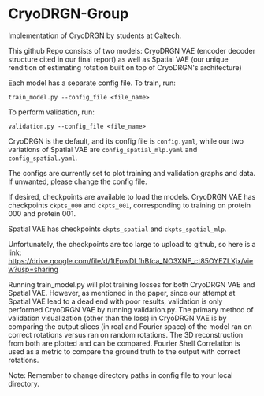 # CryoDRGN-Group

Implementation of CryoDRGN by students at Caltech. 

This github Repo consists of two models: CryoDRGN VAE (encoder decoder structure cited in our final report) as well as Spatial VAE (our unique rendition of estimating rotation built on top of CryoDRGN's architecture)

Each model has a separate config file. 
To train, run:
```
train_model.py --config_file <file_name>
```

To perform validation, run:
```
validation.py --config_file <file_name>
```

CryoDRGN is the default, and its config file is `config.yaml`, while our two variations of Spatial VAE are `config_spatial_mlp.yaml` and `config_spatial.yaml`. 

The configs are currently set to plot training and validation graphs and data. If unwanted, please change the config file. 

If desired, checkpoints are available to load the models. CryoDRGN VAE has checkpoints `ckpts_000` and `ckpts_001`, corresponding to training on protein 000 and protein 001. 

Spatial VAE has checkpoints `ckpts_spatial` and `ckpts_spatial_mlp`.

Unfortunately, the checkpoints are too large to upload to github, so here is a link: https://drive.google.com/file/d/1tEpwDLfhBfca_NO3XNF_ct85OYEZLXjx/view?usp=sharing

Running train_model.py will plot training losses for both CryoDRGN VAE and Spatial VAE. However, as mentioned in the paper, since our attempt at Spatial VAE lead to a dead end with poor results, validation is only performed CryoDRGN VAE by running validation.py. The primary method of validation visualization (other than the loss) in CryoDRGN VAE is by comparing the output slices (in real and Fourier space) of the model ran on correct rotations versus ran on random rotations. The 3D reconstruction from both are plotted and can be compared. Fourier Shell Correlation is used as a metric to compare the ground truth to the output with correct rotations. 

Note: Remember to change directory paths in config file to your local directory.
